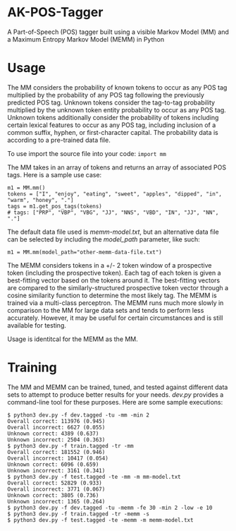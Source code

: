 # AK-POS-Tagger
A Part-of-Speech (POS) tagger built using a visible Markov Model (MM) and a Maximum Entropy Markov Model (MEMM) in Python

# Usage

The MM considers the probability of known tokens to occur as any POS tag multiplied by the probability of any POS tag following the previously predicted POS tag. Unknown tokens consider the tag-to-tag probability multiplied by the unknown token entity probability to occur as any POS tag. Unknown tokens additionally consider the probability of tokens including certain lexical features to occur as any POS tag, including inclusion of a common suffix, hyphen, or first-character capital. The probability data is according to a pre-trained data file.

To use import the source file into your code: `import mm`

The MM takes in an array of tokens and returns an array of associated POS tags. Here is a sample use case:

```
m1 = MM.mm()
tokens = ["I", "enjoy", "eating", "sweet", "apples", "dipped", "in", "warm", "honey", "."]
tags = m1.get_pos_tags(tokens)
# tags: ["PRP", "VBP", "VBG", "JJ", "NNS", "VBD", "IN", "JJ", "NN", "."]
```

The default data file used is *memm-model.txt*, but an alternative data file can be selected by including the *model_path* parameter, like such:

```
m1 = MM.mm(model_path="other-memm-data-file.txt")
```

The MEMM considers tokens in a +/- 2 token window of a prospective token (including the prospective token). Each tag of each token is given a best-fitting vector based on the tokens around it. The best-fitting vectors are compared to the similarly-structured prospective token vector through a cosine similarity function to determine the most likely tag. The MEMM is trained via a multi-class perceptron. The MEMM runs much more slowly in comparison to the MM for large data sets and tends to perform less accurately. However, it may be useful for certain circumstances and is still available for testing.

Usage is identitcal for the MEMM as the MM.

# Training

The MM and MEMM can be trained, tuned, and tested against different data sets to attempt to produce better results for your needs. *dev.py* provides a command-line tool for these purposes. Here are some sample executions:

```
$ python3 dev.py -f dev.tagged -tu -mm -min 2
Overall correct: 113976 (0.945)
Overall incorrect: 6627 (0.055)
Unknown correct: 4389 (0.637)
Unknown incorrect: 2504 (0.363)
$ python3 dev.py -f train.tagged -tr -mm
Overall correct: 181552 (0.946)
Overall incorrect: 10417 (0.054)
Unknown correct: 6096 (0.659)
Unknown incorrect: 3161 (0.341)
$ python3 dev.py -f test.tagged -te -mm -m mm-model.txt 
Overall correct: 52829 (0.933)
Overall incorrect: 3771 (0.067)
Unknown correct: 3805 (0.736)
Unknown incorrect: 1365 (0.264)
$ python3 dev.py -f dev.tagged -tu -memm -fe 30 -min 2 -low -e 10
$ python3 dev.py -f train.tagged -tr -memm -s
$ python3 dev.py -f test.tagged -te -memm -m memm-model.txt 
```
